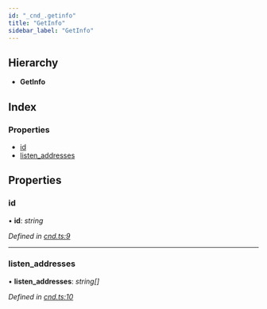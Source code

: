 ```yaml
---
id: "_cnd_.getinfo"
title: "GetInfo"
sidebar_label: "GetInfo"
---
```


## Hierarchy

* **GetInfo**

## Index

### Properties

* [id](_cnd_.getinfo.md#id)
* [listen_addresses](_cnd_.getinfo.md#listen_addresses)

## Properties

###  id

• **id**: *string*

*Defined in [cnd.ts:9](https://github.com/comit-network/comit-js-sdk/blob/638de0e/src/cnd.ts#L9)*

___

###  listen_addresses

• **listen_addresses**: *string[]*

*Defined in [cnd.ts:10](https://github.com/comit-network/comit-js-sdk/blob/638de0e/src/cnd.ts#L10)*
